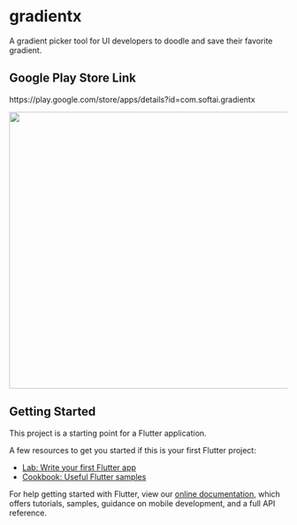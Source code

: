 # gradientx

A gradient picker tool for UI developers to doodle and save their favorite gradient.

<h2>Google Play Store Link</h2>
<p>https://play.google.com/store/apps/details?id=com.softai.gradientx</p>

<img src='SS1.jpg' height=500 width=1080></img>

## Getting Started

This project is a starting point for a Flutter application.

A few resources to get you started if this is your first Flutter project:

- [Lab: Write your first Flutter app](https://flutter.dev/docs/get-started/codelab)
- [Cookbook: Useful Flutter samples](https://flutter.dev/docs/cookbook)

For help getting started with Flutter, view our
[online documentation](https://flutter.dev/docs), which offers tutorials,
samples, guidance on mobile development, and a full API reference.
